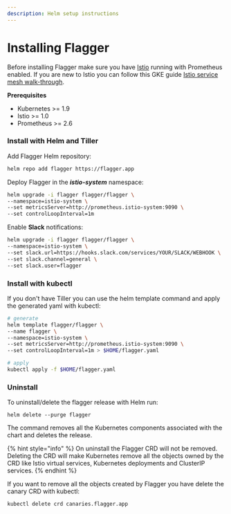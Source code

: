 ```yaml
---
description: Helm setup instructions
---
```


# Installing Flagger

Before installing Flagger make sure you have [Istio](https://istio.io/docs/setup/kubernetes/helm-install/) running with Prometheus enabled. If you are new to Istio you can follow this GKE guide [Istio service mesh walk-through](https://github.com/stefanprodan/istio-gke).

**Prerequisites**

* Kubernetes &gt;= 1.9
* Istio &gt;= 1.0
* Prometheus &gt;= 2.6

### Install with Helm and Tiller

Add Flagger Helm repository:

```bash
helm repo add flagger https://flagger.app
```

Deploy Flagger in the _**istio-system**_ namespace:

```bash
helm upgrade -i flagger flagger/flagger \
--namespace=istio-system \
--set metricsServer=http://prometheus.istio-system:9090 \
--set controlLoopInterval=1m
```

Enable **Slack** notifications:

```bash
helm upgrade -i flagger flagger/flagger \
--namespace=istio-system \
--set slack.url=https://hooks.slack.com/services/YOUR/SLACK/WEBHOOK \
--set slack.channel=general \
--set slack.user=flagger
```

### Install with kubectl

If you don't have Tiller you can use the helm template command and apply the generated yaml with kubectl:

```bash
# generate
helm template flagger/flagger \
--name flagger \
--namespace=istio-system \
--set metricsServer=http://prometheus.istio-system:9090 \
--set controlLoopInterval=1m > $HOME/flagger.yaml

# apply
kubectl apply -f $HOME/flagger.yaml
```

###  Uninstall

To uninstall/delete the flagger release with Helm run:

```text
helm delete --purge flagger
```

The command removes all the Kubernetes components associated with the chart and deletes the release.

{% hint style="info" %}
On uninstall the Flagger CRD will not be removed. Deleting the CRD will make Kubernetes remove all the objects owned by the CRD like Istio virtual services, Kubernetes deployments and ClusterIP services.
{% endhint %}

If you want to remove all the objects created by Flagger you have delete the canary CRD with kubectl:

```text
kubectl delete crd canaries.flagger.app
```

